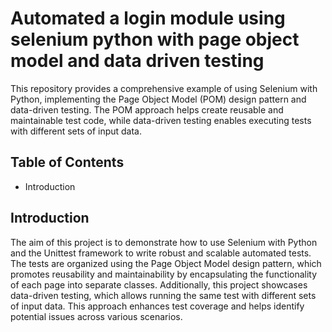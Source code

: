 # Automated a login module using selenium python with page object model and data driven testing
This repository provides a comprehensive example of using Selenium with Python, implementing the Page Object Model (POM) design pattern and data-driven testing. The POM approach helps create reusable and maintainable test code, while data-driven testing enables executing tests with different sets of input data.

## Table of Contents
- Introduction


## Introduction
The aim of this project is to demonstrate how to use Selenium with Python and the Unittest framework to write robust and scalable automated tests. The tests are organized using the Page Object Model design pattern, which promotes reusability and maintainability by encapsulating the functionality of each page into separate classes.
Additionally, this project showcases data-driven testing, which allows running the same test with different sets of input data. This approach enhances test coverage and helps identify potential issues across various scenarios.
